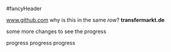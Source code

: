 #fancyHeader

www.github.com why is this in the same *row*?
**transfermarkt.de**

some more changes to see the progress

progress progress progress
